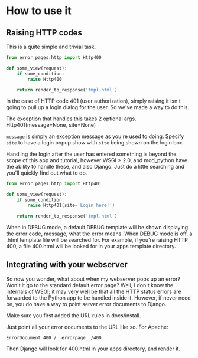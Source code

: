 How to use it
=============

Raising HTTP codes
------------------

This is a quite simple and trivial task.

```python
from error_pages.http import Http400

def some_view(request):
    if some_condition:
        raise Http400

    return render_to_response('tmpl.html')
```

In the case of HTTP code 401 (user authorization),
simply raising it isn't going to pull up a login dialog
for the user. So we've made a way to do this.

The exception that handles this takes 2 optional args.
Http401(message=None, site=None)

`message` is simply an exception message as you're used to doing.
Specify `site` to have a login popup show with `site` being shown
on the login box.

Handling the login after the user has entered something is beyond
the scope of this app and tutorial, however WSGI > 2.0, and mod_python
have the ability to handle these, and also Django. Just do a little
searching and you'll quickly find out what to do.

```python
from error_pages.http import Http401

def some_view(request):
    if some_condition:
        raise Http401(site='Login here!')

    return render_to_response('tmpl.html')
```

When in DEBUG mode, a default DEBUG template will be shown displaying
the error code, message, what the error means. When DEBUG mode is off,
a .html template file will be searched for. For example, if you're raising
HTTP 400, a file 400.html will be looked for in your apps template directory.

Integrating with your webserver
-------------------------------

So now you wonder, what about when my webserver pops up an error? Won't it go
to the standard default error page? Well, I don't know the internals of WSGI;
it may very well be that all the HTTP status errors are forwarded to the Python
app to be handled inside it. However, if never need be, you do have a way to point
server error documents to Django.

Make sure you first added the URL rules in docs/install.

Just point all your error documents to the URL like so. For Apache:

```apacheconf
ErrorDocument 400 /__errorpage__/400
```

Then Django will look for 400.html in your apps directory, and render it.
